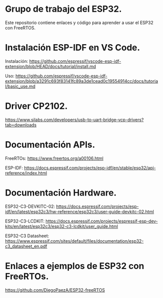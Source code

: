 # Grupo de trabajo del ESP32.
Este repositorio contiene enlaces y código para aprender a usar el ESP32 con FreeRTOS.

# Instalación ESP-IDF en VS Code.
Instalación: https://github.com/espressif/vscode-esp-idf-extension/blob/HEAD/docs/tutorial/install.md

Uso: https://github.com/espressif/vscode-esp-idf-extension/blob/a3291c693f83141fc89a3de1cead0c19554914cc/docs/tutorial/basic_use.md

# Driver CP2102.
https://www.silabs.com/developers/usb-to-uart-bridge-vcp-drivers?tab=downloads

# Documentación APIs.
FreeRTOs: https://www.freertos.org/a00106.html

ESP-IDF: https://docs.espressif.com/projects/esp-idf/en/stable/esp32/api-reference/index.html

# Documentación Hardware.
ESP32-C3-DEVKITC-02: https://docs.espressif.com/projects/esp-idf/en/latest/esp32c3/hw-reference/esp32c3/user-guide-devkitc-02.html

ESP32-C3-LCDKIT: https://docs.espressif.com/projects/espressif-esp-dev-kits/en/latest/esp32c3/esp32-c3-lcdkit/user_guide.html

ESP32-C3 Datasheet: https://www.espressif.com/sites/default/files/documentation/esp32-c3_datasheet_en.pdf

# Enlaces a ejemplos de ESP32 con FreeRTOs.
https://github.com/DiegoPaezA/ESP32-freeRTOS






